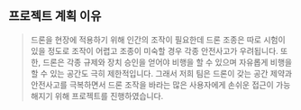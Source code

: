 ## 프로젝트 계획 이유
> 드론을 현장에 적용하기 위해 인간의 조작이 필요한데 드론 조종은 따로 시험이 있을 정도로 조작이 어렵고 조종이 미숙할 경우 각종 안전사고가 우려됩니다. 또한, 드론은 각종 규제와 장치 승인을 얻어야 비행을 할 수 있으며 자유롭게 비행을 할 수 있는 공간도 극히 제한적입니다. 그래서 저희 팀은 드론이 갖는 공간 제약과 안전사고를 극복하면서 드론 조작을 바라는 많은 사용자에게 손쉬운 접근이 가능해지기 위해 프로젝트를 진행하였습니다.

